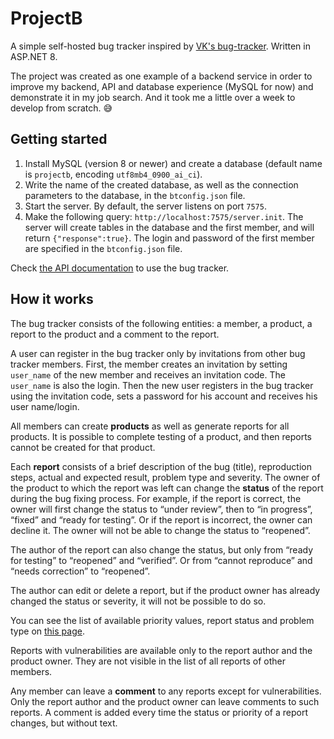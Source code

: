 # ProjectB

A simple self-hosted bug tracker inspired by [VK's bug-tracker](https://vk.com/testers). Written in ASP.NET 8.

The project was created as one example of a backend service in order to improve my backend, API and database experience (MySQL for now) and demonstrate it in my job search. And it took me a little over a week to develop from scratch. 😅

## Getting started
1. Install MySQL (version 8 or newer) and create a database (default name is `projectb`, encoding `utf8mb4_0900_ai_ci`).
2. Write the name of the created database, as well as the connection parameters to the database, in the `btconfig.json` file.
3. Start the server. By default, the server listens on port `7575`.
4. Make the following query: `http://localhost:7575/server.init`. The server will create tables in the database and the first member, and will return `{"response":true}`. The login and password of the first member are specified in the `btconfig.json` file.

Check [the API documentation](API.md) to use the bug tracker.

## How it works
The bug tracker consists of the following entities: a member, a product, a report to the product and a comment to the report. 

A user can register in the bug tracker only by invitations from other bug tracker members. First, the member creates an invitation by setting `user_name` of the new member and receives an invitation code. The `user_name` is also the login. Then the new user registers in the bug tracker using the invitation code, sets a password for his account and receives his user name/login.

All members can create **products** as well as generate reports for all products. It is possible to complete testing of a product, and then reports cannot be created for that product.

Each **report** consists of a brief description of the bug (title), reproduction steps, actual and expected result, problem type and severity. The owner of the product to which the report was left can change the **status** of the report during the bug fixing process. For example, if the report is correct, the owner will first change the status to “under review”, then to “in progress”, “fixed” and “ready for testing”. Or if the report is incorrect, the owner can decline it. The owner will not be able to change the status to “reopened”.

The author of the report can also change the status, but only from “ready for testing” to “reopened” and “verified”. Or from “cannot reproduce” and “needs correction” to “reopened”. 

The author can edit or delete a report, but if the product owner has already changed the status or severity, it will not be possible to do so.

You can see the list of available priority values, report status and problem type on [this page](API.md#enums).

Reports with vulnerabilities are available only to the report author and the product owner. They are not visible in the list of all reports of other members.

Any member can leave a **comment** to any reports except for vulnerabilities. Only the report author and the product owner can leave comments to such reports. A comment is added every time the status or priority of a report changes, but without text.